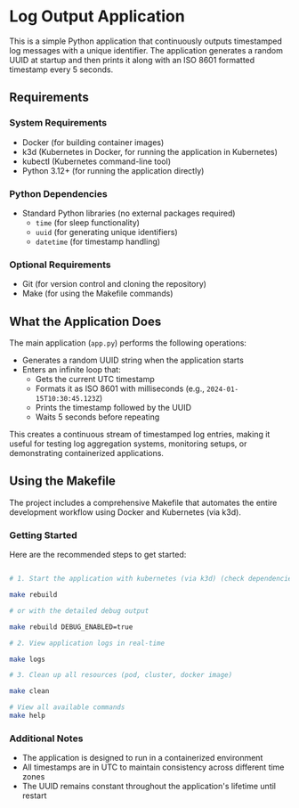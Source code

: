 # Log Output Application

This is a simple Python application that continuously outputs timestamped log messages with a unique identifier. The application generates a random UUID at startup and then prints it along with an ISO 8601 formatted timestamp every 5 seconds.

## Requirements

### System Requirements
- Docker (for building container images)
- k3d (Kubernetes in Docker, for running the application in Kubernetes)
- kubectl (Kubernetes command-line tool)
- Python 3.12+ (for running the application directly)

### Python Dependencies
- Standard Python libraries (no external packages required)
  - `time` (for sleep functionality)
  - `uuid` (for generating unique identifiers)
  - `datetime` (for timestamp handling)

### Optional Requirements
- Git (for version control and cloning the repository)
- Make (for using the Makefile commands)

## What the Application Does

The main application (`app.py`) performs the following operations:
- Generates a random UUID string when the application starts
- Enters an infinite loop that:
  - Gets the current UTC timestamp
  - Formats it as ISO 8601 with milliseconds (e.g., `2024-01-15T10:30:45.123Z`)
  - Prints the timestamp followed by the UUID
  - Waits 5 seconds before repeating

This creates a continuous stream of timestamped log entries, making it useful for testing log aggregation systems, monitoring setups, or demonstrating containerized applications.

## Using the Makefile

The project includes a comprehensive Makefile that automates the entire development workflow using Docker and Kubernetes (via k3d).

### Getting Started

Here are the recommended steps to get started:

```bash

# 1. Start the application with kubernetes (via k3d) (check dependencies, cleanup, build image, create cluster, and deploy)

make rebuild

# or with the detailed debug output

make rebuild DEBUG_ENABLED=true

# 2. View application logs in real-time

make logs

# 3. Clean up all resources (pod, cluster, docker image)

make clean

# View all available commands
make help
```

### Additional Notes

- The application is designed to run in a containerized environment
- All timestamps are in UTC to maintain consistency across different time zones
- The UUID remains constant throughout the application's lifetime until restart

